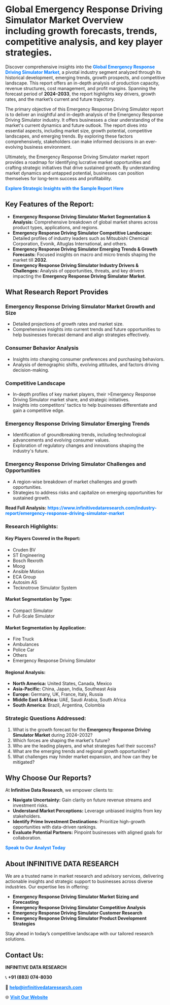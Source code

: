 <h1>Global Emergency Response Driving Simulator Market Overview including growth forecasts, trends, competitive analysis, and key player strategies.</h1>
<p>
Discover comprehensive insights into the 
<a href="https://www.infinitivedataresearch.com/industry-report/emergency-response-driving-simulator-market" rel="dofollow" style="color: #007BFF; text-decoration: none;"><strong>Global Emergency Response Driving Simulator Market</strong></a>, a pivotal industry segment analyzed through its historical development, emerging trends, growth prospects, and competitive landscape. This report offers an in-depth analysis of production capacity, revenue structures, cost management, and profit margins. Spanning the forecast period of <strong>2024–2033</strong>, the report highlights key drivers, growth rates, and the market’s current and future trajectory.
</p>
<p>
The primary objective of this Emergency Response Driving Simulator report is to deliver an insightful and in-depth analysis of the Emergency Response Driving Simulator industry. It offers businesses a clear understanding of the market's current dynamics and future outlook. The report dives into essential aspects, including market size, growth potential, competitive landscapes, and emerging trends. By exploring these factors comprehensively, stakeholders can make informed decisions in an ever-evolving business environment.
</p>
<p>
Ultimately, the Emergency Response Driving Simulator market report provides a roadmap for identifying lucrative market opportunities and crafting strategic initiatives that drive sustained growth. By understanding market dynamics and untapped potential, businesses can position themselves for long-term success and profitability.
</p>
<p>
<a href="https://www.infinitivedataresearch.com/request-sample/reportId=110739" style="color: #007BFF; text-decoration: none;"><strong>Explore Strategic Insights with the Sample Report Here</strong></a>
</p>

<h2>Key Features of the Report:</h2>
<ul>
<li><strong>Emergency Response Driving Simulator Market Segmentation & Analysis:</strong> Comprehensive breakdown of global market shares across product types, applications, and regions.</li>
<li><strong>Emergency Response Driving Simulator Competitive Landscape:</strong> Detailed profiles of industry leaders such as Mitsubishi Chemical Corporation, Evonik, Altuglas International, and others.</li>
<li><strong>Emergency Response Driving Simulator Emerging Trends & Growth Forecasts:</strong> Focused insights on macro and micro trends shaping the market till <strong>2032</strong>.</li>
<li><strong>Emergency Response Driving Simulator Industry Drivers & Challenges:</strong> Analysis of opportunities, threats, and key drivers impacting the <strong>Emergency Response Driving Simulator Market</strong>.</li>
</ul>

<h2>What Research Report Provides</h2>
<h3>Emergency Response Driving Simulator Market Growth and Size</h3>
<ul>
<li>Detailed projections of growth rates and market size.</li>
<li>Comprehensive insights into current trends and future opportunities to help businesses forecast demand and align strategies effectively.</li>
</ul>

<h3>Consumer Behavior Analysis</h3>
<ul>
<li>Insights into changing consumer preferences and purchasing behaviors.</li>
<li>Analysis of demographic shifts, evolving attitudes, and factors driving decision-making.</li>
</ul>

<h3>Competitive Landscape</h3>
<ul>
<li>In-depth profiles of key market players, their >Emergency Response Driving Simulator market share, and strategic initiatives.</li>
<li>Insights into competitors' tactics to help businesses differentiate and gain a competitive edge.</li>
</ul>

<h3>Emergency Response Driving Simulator Emerging Trends</h3>
<ul>
<li>Identification of groundbreaking trends, including technological advancements and evolving consumer values.</li>
<li>Exploration of regulatory changes and innovations shaping the industry's future.</li>
</ul>

<h3>Emergency Response Driving Simulator Challenges and Opportunities</h3>
<ul>
<li>A region-wise breakdown of market challenges and growth opportunities.</li>
<li>Strategies to address risks and capitalize on emerging opportunities for sustained growth.</li>
</ul>
<p><strong>Read Full Analysis:</strong> <a href="https://www.infinitivedataresearch.com/industry-report/emergency-response-driving-simulator-market" rel="dofollow" style="color: #007BFF; text-decoration: none;"><strong>https://www.infinitivedataresearch.com/industry-report/emergency-response-driving-simulator-market</strong></a></p>
<h3>Research Highlights:</h3>
<h4>Key Players Covered in the Report:</h4>
<ul><li>Cruden BV</li><li>ST Engineering</li><li>Bosch Rexroth</li><li>Moog</li><li>Ansible Motion</li><li>ECA Group</li><li>Autosim AS</li><li>Tecknotrove Simulator System</li></ul>
<h4>Market Segmentation by Type:</h4>
<ul><li>Compact Simulator</li><li>Full-Scale Simulator</li></ul>
<h4>Market Segmentation by Application:</h4>
<ul><li>Fire Truck</li><li>Ambulances</li><li>Police Car</li><li>Others</li><li>Emergency Response Driving Simulator</li></ul>

<h4>Regional Analysis:</h4>
<ul>
<li><strong>North America:</strong> United States, Canada, Mexico</li>
<li><strong>Asia-Pacific:</strong> China, Japan, India, Southeast Asia</li>
<li><strong>Europe:</strong> Germany, UK, France, Italy, Russia</li>
<li><strong>Middle East & Africa:</strong> UAE, Saudi Arabia, South Africa</li>
<li><strong>South America:</strong> Brazil, Argentina, Colombia</li>
</ul>

<h3>Strategic Questions Addressed:</h3>
<ol>
<li>What is the growth forecast for the <strong>Emergency Response Driving Simulator Market</strong> during 2024–2032?</li>
<li>Which forces are shaping the market's future?</li>
<li>Who are the leading players, and what strategies fuel their success?</li>
<li>What are the emerging trends and regional growth opportunities?</li>
<li>What challenges may hinder market expansion, and how can they be mitigated?</li>
</ol>

<h2>Why Choose Our Reports?</h2>
<p>At <strong>Infinitive Data Research</strong>, we empower clients to:</p>
<ul>
<li><strong>Navigate Uncertainty:</strong> Gain clarity on future revenue streams and investment risks.</li>
<li><strong>Understand Market Perceptions:</strong> Leverage unbiased insights from key stakeholders.</li>
<li><strong>Identify Prime Investment Destinations:</strong> Prioritize high-growth opportunities with data-driven rankings.</li>
<li><strong>Evaluate Potential Partners:</strong> Pinpoint businesses with aligned goals for collaboration.</li>
</ul>
<p><a href="https://www.infinitivedataresearch.com/industry-report/emergency-response-driving-simulator-market" rel="dofollow" style="color: #007BFF; text-decoration: none;"><strong>Speak to Our Analyst Today</strong></a></p>

<h2>About INFINITIVE DATA RESEARCH</h2>
<p>We are a trusted name in market research and advisory services, delivering actionable insights and strategic support to businesses across diverse industries. Our expertise lies in offering:</p>
<ul>
<li><strong>Emergency Response Driving Simulator Market Sizing and Forecasting</strong></li>
<li><strong>Emergency Response Driving Simulator Competitive Analysis</strong></li>
<li><strong>Emergency Response Driving Simulator Customer Research</strong></li>
<li><strong>Emergency Response Driving Simulator Product Development Strategies</strong></li>
</ul>
<p>Stay ahead in today’s competitive landscape with our tailored research solutions.</p>

<h2>Contact Us:</h2>
<p><strong>INFINITIVE DATA RESEARCH</strong></p>
<p>📞 <strong>+91 (883) 074-8030</strong></p>
<p>📧 <strong><a href="mailto:help@infinitivedataresearch.com" style="color: #007BFF;">help@infinitivedataresearch.com</a></strong></p>
<p>🌐 <strong><a href="https://www.infinitivedataresearch.com" rel="dofollow" style="color: #007BFF;">Visit Our Website</a></strong></p>